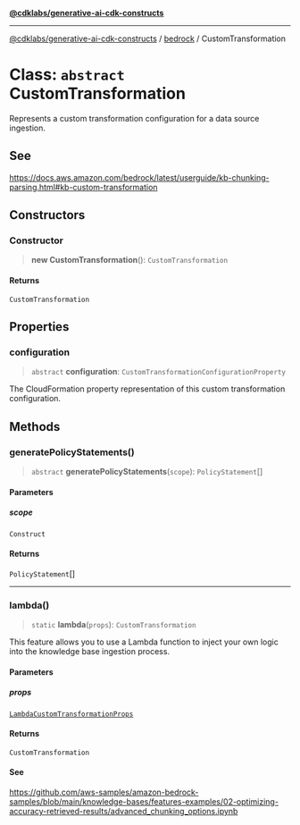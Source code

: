 [**@cdklabs/generative-ai-cdk-constructs**](../../../../README.md)

***

[@cdklabs/generative-ai-cdk-constructs](../../../../README.md) / [bedrock](../README.md) / CustomTransformation

# Class: `abstract` CustomTransformation

Represents a custom transformation configuration for a data source ingestion.

## See

https://docs.aws.amazon.com/bedrock/latest/userguide/kb-chunking-parsing.html#kb-custom-transformation

## Constructors

### Constructor

> **new CustomTransformation**(): `CustomTransformation`

#### Returns

`CustomTransformation`

## Properties

### configuration

> `abstract` **configuration**: `CustomTransformationConfigurationProperty`

The CloudFormation property representation of this custom transformation configuration.

## Methods

### generatePolicyStatements()

> `abstract` **generatePolicyStatements**(`scope`): `PolicyStatement`[]

#### Parameters

##### scope

`Construct`

#### Returns

`PolicyStatement`[]

***

### lambda()

> `static` **lambda**(`props`): `CustomTransformation`

This feature allows you to use a Lambda function to inject your own logic
into the knowledge base ingestion process.

#### Parameters

##### props

[`LambdaCustomTransformationProps`](../interfaces/LambdaCustomTransformationProps.md)

#### Returns

`CustomTransformation`

#### See

https://github.com/aws-samples/amazon-bedrock-samples/blob/main/knowledge-bases/features-examples/02-optimizing-accuracy-retrieved-results/advanced_chunking_options.ipynb
